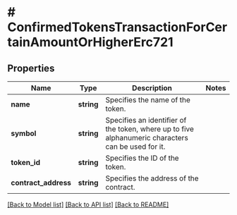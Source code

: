# # ConfirmedTokensTransactionForCertainAmountOrHigherErc721

## Properties

Name | Type | Description | Notes
------------ | ------------- | ------------- | -------------
**name** | **string** | Specifies the name of the token. |
**symbol** | **string** | Specifies an identifier of the token, where up to five alphanumeric characters can be used for it. |
**token_id** | **string** | Specifies the ID of the token. |
**contract_address** | **string** | Specifies the address of the contract. |

[[Back to Model list]](../../README.md#models) [[Back to API list]](../../README.md#endpoints) [[Back to README]](../../README.md)
